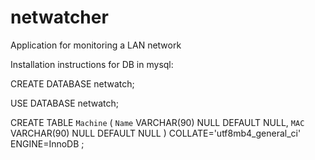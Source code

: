 # netwatcher

Application for monitoring a LAN network

Installation instructions for DB in mysql:


CREATE DATABASE netwatch;

USE DATABASE netwatch;

CREATE TABLE `Machine` (
	`Name` VARCHAR(90) NULL DEFAULT NULL,
	`MAC` VARCHAR(90) NULL DEFAULT NULL
)
COLLATE='utf8mb4_general_ci'
ENGINE=InnoDB
;
